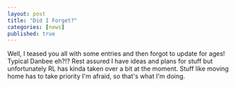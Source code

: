 ```yaml
---
layout: post
title: "Did I Forget?"
categories: [news]
published: true
---
```


Well, I teased you all with some entries and then forgot to update for ages!  Typical Danbee eh?!?  Rest assured I have ideas and plans for stuff but unfortunately RL has kinda taken over a bit at the moment.  Stuff like moving home has to take priority I'm afraid, so that's what I'm doing.
